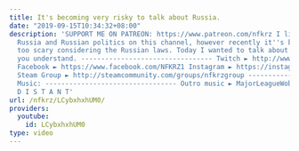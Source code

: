 ```yaml
---
title: It's becoming very risky to talk about Russia.
date: "2019-09-15T10:34:32+08:00"
description: 'SUPPORT ME ON PATREON: https://www.patreon.com/nfkrz I like to cover
  Russia and Russian politics on this channel, however recently it''s becoming way
  too scary considering the Russian laws. Today I wanted to talk about it. I hope
  you understand. --------------------------------- Twitch ► http://www.twitch.tv/nfkrz
  Facebook ► https://www.facebook.com/NFKRZ1 Instagram ► https://instagram.com/roman_nfkrz/
  Steam Group ► http://steamcommunity.com/groups/nfkrzgroup ---------------------------------
  Music: --------------------------------- Outro music ► MajorLeagueWobs/Holder -
  D I S T A N T'
url: /nfkrz/LCybxhxhUM0/
providers:
  youtube:
    id: LCybxhxhUM0
type: video
---
```

